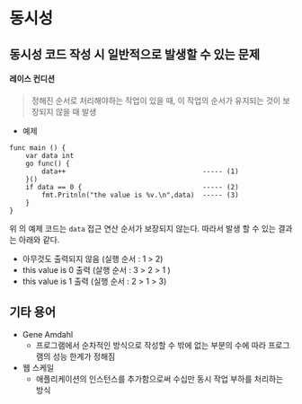 # 동시성

## 동시성 코드 작성 시 일반적으로 발생할 수 있는 문제
#### 레이스 컨디션
> 정해진 순서로 처리해야하는 작업이 있을 때, 이 작업의 순서가 유지되는 것이 보장되지 않을 때 발생

- 예제 
```
func main () {
    var data int 
    go func() {
        data++                                  ----- (1)
    }()
    if data == 0 {                              ----- (2)
        fmt.Pritnln("the value is %v.\n",data)  ----- (3)
    }
}
```
위 의 예제 코드는 ```data``` 접근 연산 순서가 보장되지 않는다. 따라서 발생 할 수 있는 결과는 아래와 같다.

- 아무것도 출력되지 않음        (실행 순서 : 1 > 2)
- this value is 0 출력         (살행 순서 : 3 > 2 > 1 )
- this value is 1 출력         (실행 순서 : 2 > 1 > 3)


## 기타 용어
- Gene Amdahl
    - 프로그램에서 순차적인 방식으로 작성할 수 밖에 없는 부분의 수에 따라 프로그램의 성능 한계가 정해짐  
- 웹 스케일
    - 애플리케이션의 인스턴스를 추가함으로써 수십만 동시 작업 부하를 처리하는 방식

